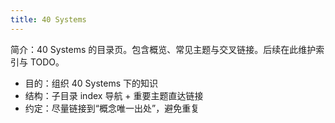 ```yaml
---
title: 40 Systems
---
```


简介：40 Systems 的目录页。包含概览、常见主题与交叉链接。后续在此维护索引与 TODO。

- 目的：组织 40 Systems 下的知识
- 结构：子目录 index 导航 + 重要主题直达链接
- 约定：尽量链接到“概念唯一出处”，避免重复
